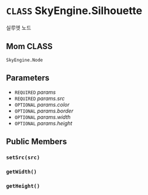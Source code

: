 # `CLASS` SkyEngine.Silhouette
실루엣 노드

## Mom CLASS
`SkyEngine.Node`

## Parameters
* `REQUIRED` *params*
* `REQUIRED` *params.src*
* `OPTIONAL` *params.color*
* `OPTIONAL` *params.border*
* `OPTIONAL` *params.width*
* `OPTIONAL` *params.height*

## Public Members

### `setSrc(src)`

### `getWidth()`

### `getHeight()`
